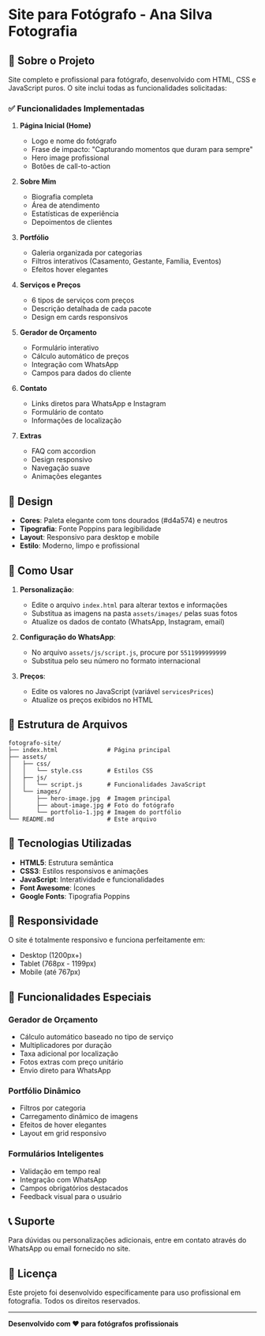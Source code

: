 # Site para Fotógrafo - Ana Silva Fotografia

## 📸 Sobre o Projeto

Site completo e profissional para fotógrafo, desenvolvido com HTML, CSS e JavaScript puros. O site inclui todas as funcionalidades solicitadas:

### ✅ Funcionalidades Implementadas

1. **Página Inicial (Home)**
   - Logo e nome do fotógrafo
   - Frase de impacto: "Capturando momentos que duram para sempre"
   - Hero image profissional
   - Botões de call-to-action

2. **Sobre Mim**
   - Biografia completa
   - Área de atendimento
   - Estatísticas de experiência
   - Depoimentos de clientes

3. **Portfólio**
   - Galeria organizada por categorias
   - Filtros interativos (Casamento, Gestante, Família, Eventos)
   - Efeitos hover elegantes

4. **Serviços e Preços**
   - 6 tipos de serviços com preços
   - Descrição detalhada de cada pacote
   - Design em cards responsivos

5. **Gerador de Orçamento**
   - Formulário interativo
   - Cálculo automático de preços
   - Integração com WhatsApp
   - Campos para dados do cliente

6. **Contato**
   - Links diretos para WhatsApp e Instagram
   - Formulário de contato
   - Informações de localização

7. **Extras**
   - FAQ com accordion
   - Design responsivo
   - Navegação suave
   - Animações elegantes

## 🎨 Design

- **Cores**: Paleta elegante com tons dourados (#d4a574) e neutros
- **Tipografia**: Fonte Poppins para legibilidade
- **Layout**: Responsivo para desktop e mobile
- **Estilo**: Moderno, limpo e profissional

## 🚀 Como Usar

1. **Personalização**:
   - Edite o arquivo `index.html` para alterar textos e informações
   - Substitua as imagens na pasta `assets/images/` pelas suas fotos
   - Atualize os dados de contato (WhatsApp, Instagram, email)

2. **Configuração do WhatsApp**:
   - No arquivo `assets/js/script.js`, procure por `5511999999999`
   - Substitua pelo seu número no formato internacional

3. **Preços**:
   - Edite os valores no JavaScript (variável `servicesPrices`)
   - Atualize os preços exibidos no HTML

## 📁 Estrutura de Arquivos

```
fotografo-site/
├── index.html              # Página principal
├── assets/
│   ├── css/
│   │   └── style.css       # Estilos CSS
│   ├── js/
│   │   └── script.js       # Funcionalidades JavaScript
│   └── images/
│       ├── hero-image.jpg  # Imagem principal
│       ├── about-image.jpg # Foto do fotógrafo
│       └── portfolio-1.jpg # Imagem do portfólio
└── README.md               # Este arquivo
```

## 🔧 Tecnologias Utilizadas

- **HTML5**: Estrutura semântica
- **CSS3**: Estilos responsivos e animações
- **JavaScript**: Interatividade e funcionalidades
- **Font Awesome**: Ícones
- **Google Fonts**: Tipografia Poppins

## 📱 Responsividade

O site é totalmente responsivo e funciona perfeitamente em:
- Desktop (1200px+)
- Tablet (768px - 1199px)
- Mobile (até 767px)

## 🌟 Funcionalidades Especiais

### Gerador de Orçamento
- Cálculo automático baseado no tipo de serviço
- Multiplicadores por duração
- Taxa adicional por localização
- Fotos extras com preço unitário
- Envio direto para WhatsApp

### Portfólio Dinâmico
- Filtros por categoria
- Carregamento dinâmico de imagens
- Efeitos de hover elegantes
- Layout em grid responsivo

### Formulários Inteligentes
- Validação em tempo real
- Integração com WhatsApp
- Campos obrigatórios destacados
- Feedback visual para o usuário

## 📞 Suporte

Para dúvidas ou personalizações adicionais, entre em contato através do WhatsApp ou email fornecido no site.

## 📄 Licença

Este projeto foi desenvolvido especificamente para uso profissional em fotografia. Todos os direitos reservados.

---

**Desenvolvido com ❤️ para fotógrafos profissionais**

